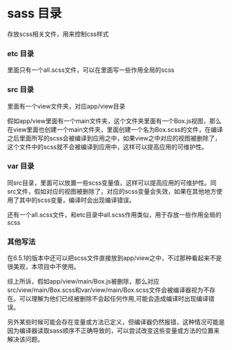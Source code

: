# sass 目录

存放scss相关文件，用来控制css样式

### etc 目录

里面只有一个all.scss文件，可以在里面写一些作用全局的scss

### src 目录

里面有一个view文件夹，对应app/view目录

假如app/view里面有一个main文件夹，这个文件夹里面有一个Box.js视图，那么在view里面也创建一个main文件夹，里面创建一个名为Box.scss的文件，在编译之后里面所写的scss会被编译到应用之中，如果view之中对应的视图被删除了，这个文件中的scss就不会被编译到应用中，这样可以提高应用的可维护性。

### var 目录

同src目录，里面可以放置一些scss变量值，这样可以提高应用的可维护性。同src文件，假如对应的视图被删除了，对应的scss变量会失效，如果在其他地方使用了其中的scss变量，编译时会出现编译错误。

还有一个all.scss文件，和etc目录中all.scss作用类似，用于存放一些作用全局的scss

### 其他写法

在6.5.1的版本中还可以把scss文件直接放到app/view之中，不过那种看起来不是很美观，本项目中不使用。

综上所诉，假如app/view/main/Box.js被删除，那么对应src/view/main/Box.scss和var/view/main/Box.scss文件会被编译器视为不存在。可以理解为他们已经被删除不会起任何作用,可能会造成编译时出现编译错误。

另外某些时候可能会存在变量或方法已定义，但编译器仍然报错，这种情况可能是因为编译器读取sass顺序不正确导致的，可以尝试改变这些变量或方法的位置来解决该问题。